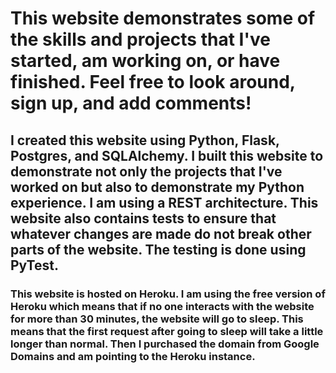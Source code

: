 # This website demonstrates some of the skills and projects that I've started, am working on, or have finished. Feel free to look around, sign up, and add comments!

## I created this website using Python, Flask, Postgres, and SQLAlchemy. I built this website to demonstrate not only the projects that I've worked on but also to demonstrate my Python experience. I am using a REST architecture. This website also contains tests to ensure that whatever changes are made do not break other parts of the website.  The testing is done using PyTest.

### This website is hosted on Heroku.  I am using the free version of Heroku which means that if no one interacts with the website for more than 30 minutes, the website will go to sleep.  This means that the first request after going to sleep will take a little longer than normal.  Then I purchased the domain from Google Domains and am pointing to the Heroku instance.
